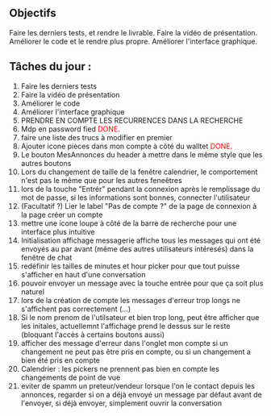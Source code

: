## Objectifs

Faire les derniers tests, et rendre le livrable.
Faire la vidéo de présentation.
Améliorer le code et le rendre plus propre.
Améliorer l'interface graphique.

## Tâches du jour :

1. Faire les derniers tests
2. Faire la vidéo de présentation
3. Améliorer le code
4. Améliorer l'interface graphique
5. PRENDRE EN COMPTE LES RECURRENCES DANS LA RECHERCHE 
6. Mdp en password fied <span style="color:red">DONE</span>.
7. faire une liste des trucs à modifier en premier 
8. Ajouter icone pièces dans mon compte à côté du walltet <span style="color:red">DONE</span>.
9. Le bouton MesAnnonces du header à mettre dans le même style que les autres boutons 
10. Lors du changement de taille de la fenêtre calendrier, le comportement n'est pas le même que pour les autres feneêtres
11. lors de la touche "Entrér" pendant la connexion après le remplissage du mot de passe, si les informations sont bonnes, connecter l'utilisateur
12. (Facultatif ?) Lier le label "Pas de compte ?" de la page de connexion à la page créer un compte
13. mettre une icone loupe à côté de la barre de recherche pour une interface plus intuitive
14. Initialisation affichage messagerie affiche tous les messages qui ont été envoyés au par avant (même des autres utilisateurs intéresés) dans la fenêtre de chat
15. redéfinir les tailles de minutes et hour picker pour que tout puisse s'afficher en haut d'une conversation
16. pouvoir envoyer un message avec la touche entrée pour que ça soit plus naturel
17. lors de la création de compte les messages d'erreur trop longs ne s'affichent pas correctement (...)
18. Si le nom prenom de l'utilsateur et bien trop long, peut être afficher que les initales, actuellemnt l'affichage prend le dessus sur le reste (bloquant l'accès à certains boutons aussi)
19. afficher des message d'erreur dans l'onglet mon compte si un changement ne peut pas être pris en compte, ou si un changement a bien été pris en compte
20. Calendrier : les pickers ne prennent pas bien en compte les changements de point de vue
21. eviter de spamm un preteur/vendeur lorsque l'on le contact depuis les annonces, regarder si on a déjà envoyé un message par défaut avant de l'envoyer, si déjà envoyer, simplement ouvrir la conversation 